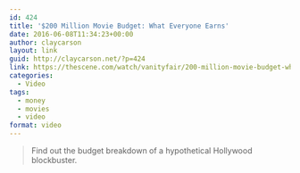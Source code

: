 ```yaml
---
id: 424
title: '$200 Million Movie Budget: What Everyone Earns'
date: 2016-06-08T11:34:23+00:00
author: claycarson
layout: link
guid: http://claycarson.net/?p=424
link: https://thescene.com/watch/vanityfair/200-million-movie-budget-what-everyone-earns
categories: 
  - Video
tags:
  - money
  - movies
  - video
format: video
---
```

<div style="margin:10px 0; text-align:center;">
</div>

> Find out the budget breakdown of a hypothetical Hollywood blockbuster.